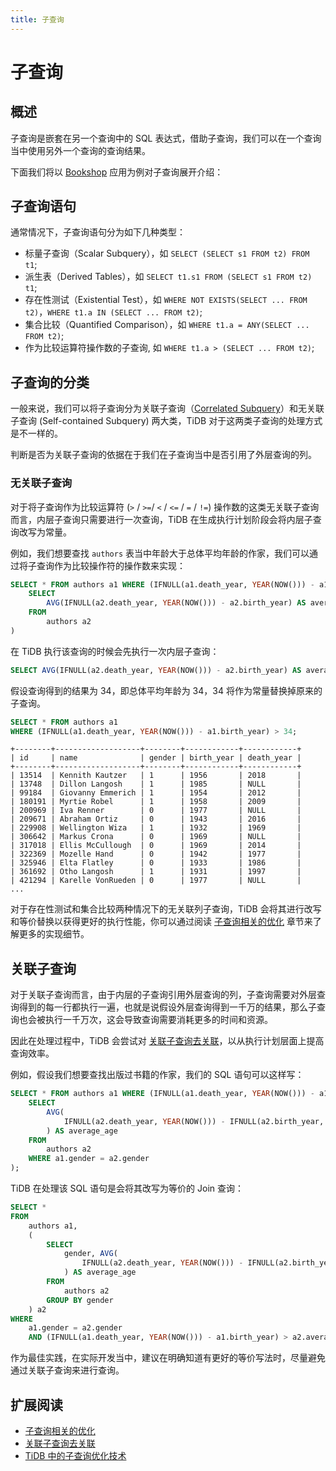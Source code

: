 ```yaml
---
title: 子查询
---
```


# 子查询

## 概述

子查询是嵌套在另一个查询中的 SQL 表达式，借助子查询，我们可以在一个查询当中使用另外一个查询的查询结果。

下面我们将以 [Bookshop](/develop/bookshop-schema-design.md) 应用为例对子查询展开介绍：

## 子查询语句

通常情况下，子查询语句分为如下几种类型：

- 标量子查询（Scalar Subquery），如 `SELECT (SELECT s1 FROM t2) FROM t1`;
- 派生表（Derived Tables），如 `SELECT t1.s1 FROM (SELECT s1 FROM t2) t1`;
- 存在性测试（Existential Test），如 `WHERE NOT EXISTS(SELECT ... FROM t2)`，`WHERE t1.a IN (SELECT ... FROM t2)`;
- 集合比较（Quantified Comparison），如 `WHERE t1.a = ANY(SELECT ... FROM t2)`;
- 作为比较运算符操作数的子查询, 如 `WHERE t1.a > (SELECT ... FROM t2)`;

## 子查询的分类

一般来说，我们可以将子查询分为关联子查询（[Correlated Subquery](https://en.wikipedia.org/wiki/Correlated_subquery)）和无关联子查询 (Self-contained Subquery) 两大类，TiDB 对于这两类子查询的处理方式是不一样的。

判断是否为关联子查询的依据在于我们在子查询当中是否引用了外层查询的列。

### 无关联子查询

对于将子查询作为比较运算符 (`>` / `>=`/ `<` / `<=` / `=` / `!=`) 操作数的这类无关联子查询而言，内层子查询只需要进行一次查询，TiDB 在生成执行计划阶段会将内层子查询改写为常量。

例如，我们想要查找 `authors` 表当中年龄大于总体平均年龄的作家，我们可以通过将子查询作为比较操作符的操作数来实现：

```sql
SELECT * FROM authors a1 WHERE (IFNULL(a1.death_year, YEAR(NOW())) - a1.birth_year) > (
    SELECT
        AVG(IFNULL(a2.death_year, YEAR(NOW())) - a2.birth_year) AS average_age
    FROM
        authors a2
)
```

在 TiDB 执行该查询的时候会先执行一次内层子查询：

```sql
SELECT AVG(IFNULL(a2.death_year, YEAR(NOW())) - a2.birth_year) AS average_age FROM authors a2;
```

假设查询得到的结果为 34，即总体平均年龄为 34，34 将作为常量替换掉原来的子查询。

```sql
SELECT * FROM authors a1
WHERE (IFNULL(a1.death_year, YEAR(NOW())) - a1.birth_year) > 34;
```

```
+--------+-------------------+--------+------------+------------+
| id     | name              | gender | birth_year | death_year |
+--------+-------------------+--------+------------+------------+
| 13514  | Kennith Kautzer   | 1      | 1956       | 2018       |
| 13748  | Dillon Langosh    | 1      | 1985       | NULL       |
| 99184  | Giovanny Emmerich | 1      | 1954       | 2012       |
| 180191 | Myrtie Robel      | 1      | 1958       | 2009       |
| 200969 | Iva Renner        | 0      | 1977       | NULL       |
| 209671 | Abraham Ortiz     | 0      | 1943       | 2016       |
| 229908 | Wellington Wiza   | 1      | 1932       | 1969       |
| 306642 | Markus Crona      | 0      | 1969       | NULL       |
| 317018 | Ellis McCullough  | 0      | 1969       | 2014       |
| 322369 | Mozelle Hand      | 0      | 1942       | 1977       |
| 325946 | Elta Flatley      | 0      | 1933       | 1986       |
| 361692 | Otho Langosh      | 1      | 1931       | 1997       |
| 421294 | Karelle VonRueden | 0      | 1977       | NULL       |
...
```

对于存在性测试和集合比较两种情况下的无关联列子查询，TiDB 会将其进行改写和等价替换以获得更好的执行性能，你可以通过阅读 [子查询相关的优化](https://docs.pingcap.com/zh/tidb/stable/subquery-optimization) 章节来了解更多的实现细节。

## 关联子查询

对于关联子查询而言，由于内层的子查询引用外层查询的列，子查询需要对外层查询得到的每一行都执行一遍，也就是说假设外层查询得到一千万的结果，那么子查询也会被执行一千万次，这会导致查询需要消耗更多的时间和资源。

因此在处理过程中，TiDB 会尝试对 [关联子查询去关联](https://docs.pingcap.com/zh/tidb/stable/correlated-subquery-optimization)，以从执行计划层面上提高查询效率。

例如，假设我们想要查找出版过书籍的作家，我们的 SQL 语句可以这样写：

```sql
SELECT * FROM authors a1 WHERE (IFNULL(a1.death_year, YEAR(NOW())) - a1.birth_year) > (
    SELECT
        AVG(
            IFNULL(a2.death_year, YEAR(NOW())) - IFNULL(a2.birth_year, YEAR(NOW()))
        ) AS average_age
    FROM
        authors a2
    WHERE a1.gender = a2.gender
);
```

TiDB 在处理该 SQL 语句是会将其改写为等价的 Join 查询：

```sql
SELECT *
FROM
    authors a1,
    (
        SELECT
            gender, AVG(
                IFNULL(a2.death_year, YEAR(NOW())) - IFNULL(a2.birth_year, YEAR(NOW()))
            ) AS average_age
        FROM
            authors a2
        GROUP BY gender
    ) a2
WHERE
    a1.gender = a2.gender
    AND (IFNULL(a1.death_year, YEAR(NOW())) - a1.birth_year) > a2.average_age;
```

作为最佳实践，在实际开发当中，建议在明确知道有更好的等价写法时，尽量避免通过关联子查询来进行查询。

## 扩展阅读

- [子查询相关的优化](https://docs.pingcap.com/zh/tidb/stable/subquery-optimization)
- [关联子查询去关联](https://docs.pingcap.com/zh/tidb/stable/correlated-subquery-optimization)
- [TiDB 中的子查询优化技术](https://pingcap.com/zh/blog/tidb-optimization-for-subquery)
